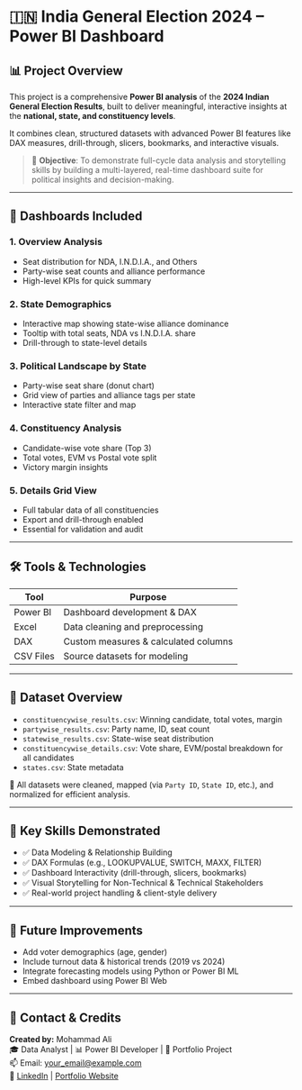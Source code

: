 # 🇮🇳 India General Election 2024 – Power BI Dashboard

## 📊 Project Overview

This project is a comprehensive **Power BI analysis** of the **2024 Indian General Election Results**, built to deliver meaningful, interactive insights at the **national, state, and constituency levels**.

It combines clean, structured datasets with advanced Power BI features like DAX measures, drill-through, slicers, bookmarks, and interactive visuals.

> 📌 **Objective**: To demonstrate full-cycle data analysis and storytelling skills by building a multi-layered, real-time dashboard suite for political insights and decision-making.

---

## 🚀 Dashboards Included

### 1. **Overview Analysis**
- Seat distribution for NDA, I.N.D.I.A., and Others
- Party-wise seat counts and alliance performance
- High-level KPIs for quick summary

### 2. **State Demographics**
- Interactive map showing state-wise alliance dominance
- Tooltip with total seats, NDA vs I.N.D.I.A. share
- Drill-through to state-level details

### 3. **Political Landscape by State**
- Party-wise seat share (donut chart)
- Grid view of parties and alliance tags per state
- Interactive state filter and map

### 4. **Constituency Analysis**
- Candidate-wise vote share (Top 3)
- Total votes, EVM vs Postal vote split
- Victory margin insights

### 5. **Details Grid View**
- Full tabular data of all constituencies
- Export and drill-through enabled
- Essential for validation and audit

---

## 🛠️ Tools & Technologies

| Tool        | Purpose                          |
|-------------|----------------------------------|
| Power BI    | Dashboard development & DAX      |
| Excel       | Data cleaning and preprocessing  |
| DAX         | Custom measures & calculated columns |
| CSV Files   | Source datasets for modeling     |

---

## 📁 Dataset Overview

- `constituencywise_results.csv`: Winning candidate, total votes, margin
- `partywise_results.csv`: Party name, ID, seat count
- `statewise_results.csv`: State-wise seat distribution
- `constituencywise_details.csv`: Vote share, EVM/postal breakdown for all candidates
- `states.csv`: State metadata

🧼 All datasets were cleaned, mapped (via `Party ID`, `State ID`, etc.), and normalized for efficient analysis.

---

## 📌 Key Skills Demonstrated

- ✅ Data Modeling & Relationship Building
- ✅ DAX Formulas (e.g., LOOKUPVALUE, SWITCH, MAXX, FILTER)
- ✅ Dashboard Interactivity (drill-through, slicers, bookmarks)
- ✅ Visual Storytelling for Non-Technical & Technical Stakeholders
- ✅ Real-world project handling & client-style delivery


---

## 🧠 Future Improvements

- Add voter demographics (age, gender)
- Include turnout data & historical trends (2019 vs 2024)
- Integrate forecasting models using Python or Power BI ML
- Embed dashboard using Power BI Web

---

## 🤝 Contact & Credits

**Created by:** Mohammad Ali  
🎓 Data Analyst | 📊 Power BI Developer | 💼 Portfolio Project  
📫 Email: your_email@example.com  
🔗 [LinkedIn](https://www.linkedin.com/in/mohammad-ali-sk-316508240/) | [Portfolio Website](https://mohammad-portfolio-98.lovable.app/)
